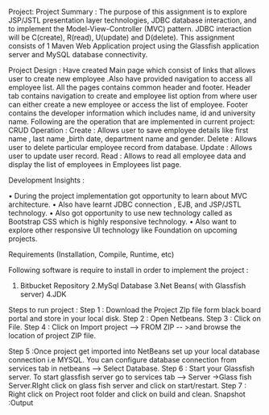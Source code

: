 
Project: 
Project Summary :
The purpose of this assignment is to explore JSP/JSTL presentation layer technologies, JDBC database interaction, and to implement the Model-View-Controller (MVC) pattern. JDBC interaction will be C(create), R(read), U(update) and D(delete). This assignment consists of 1 Maven Web Application project using the Glassfish application server and MySQL database connectivity.
 
Project Design :
Have created Main page which consist of links that allows user to create new employee .Also have provided navigation to access all employee list.
All the pages contains common header and footer.
Header tab contains navigation to create and employee list option from where user can either create a new employee or access the list of employee.
Footer contains the developer information which includes name, id and university name.
Following are the operation that are implemented in current project:
CRUD Operation :
Create : Allows user to save employee details like first name , last name ,birth date, department name and gender.
Delete : Allows user to delete particular  employee record from database.
Update : Allows user to update user record.
Read : Allows to read all employee data and display the list of employees in Employees list page.
 
Development Insights :
 
•	During the project implementation got opportunity to learn about MVC architecture.
•	Also have learnt JDBC connection , EJB, and JSP/JSTL technology.
•	Also got opportunity to  use new technology called as Bootstrap CSS which is highly responsive technology.
•	Also want to explore other responsive UI technology like Foundation on upcoming  projects.
 
 
 
 
Requirements (Installation, Compile, Runtime, etc)
 
Following software is require to install in order to implement the project :
1. Bitbucket Repository
2.MySql Database
3.Net Beans( with Glassfish server)
4.JDK
 
Steps to run project :
Step 1 : Download the Project ZIp file form black board portal  and store in your local disk.
Step 2 : Open Netbeans.
Step 3 : Click on File.
Step 4 : Click on Import project --> FROM ZIP -- >and browse the location of project ZIP file.
 
Step 5 :Once project get imported into NetBeans set up your local database connection  i.e MYSQL.
You can configure database connection from services tab in netbeans --> Select Database.
Step 6 : Start your Glassfish server. To start glassfish server go to services tab --> Server ->Glass fish Server.RIght click on glass fish server and click on start/restart.
Step 7 : Right click on Project root folder and click on build and clean.
Snapshot :Output

 
 
 
 
 

 

 

